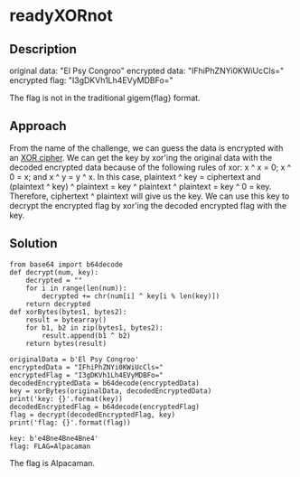 # readyXORnot

## Description

original data: "El Psy Congroo"
encrypted data: "IFhiPhZNYi0KWiUcCls="
encrypted flag: "I3gDKVh1Lh4EVyMDBFo="

The flag is not in the traditional gigem{flag} format.

## Approach

From the name of the challenge, we can guess the data is encrypted with an [XOR cipher](https://en.wikipedia.org/wiki/XOR_cipher). We can get the key by xor'ing the original data with the decoded encrypted data because of the following rules of xor: x ^ x = 0; x ^ 0 = x; and x ^ y = y ^ x. In this case, plaintext ^ key = ciphertext and (plaintext ^ key) ^ plaintext = key ^ plaintext ^ plaintext = key ^ 0 = key. Therefore, ciphertext ^ plaintext will give us the key. We can use this key to decrypt the encrypted flag by xor'ing the decoded encrypted flag with the key.  

## Solution

```
from base64 import b64decode 
def decrypt(num, key):
    decrypted = ""
    for i in range(len(num)):
        decrypted += chr(num[i] ^ key[i % len(key)])
    return decrypted
def xorBytes(bytes1, bytes2):
    result = bytearray()
    for b1, b2 in zip(bytes1, bytes2):
        result.append(b1 ^ b2)
    return bytes(result)

originalData = b'El Psy Congroo'
encryptedData = "IFhiPhZNYi0KWiUcCls="
encryptedFlag = "I3gDKVh1Lh4EVyMDBFo="
decodedEncryptedData = b64decode(encryptedData)
key = xorBytes(originalData, decodedEncryptedData)
print('key: {}'.format(key))
decodedEncryptedFlag = b64decode(encryptedFlag)
flag = decrypt(decodedEncryptedFlag, key)
print('flag: {}'.format(flag))
```
```
key: b'e4Bne4Bne4Bne4'
flag: FLAG=Alpacaman
```
The flag is Alpacaman.